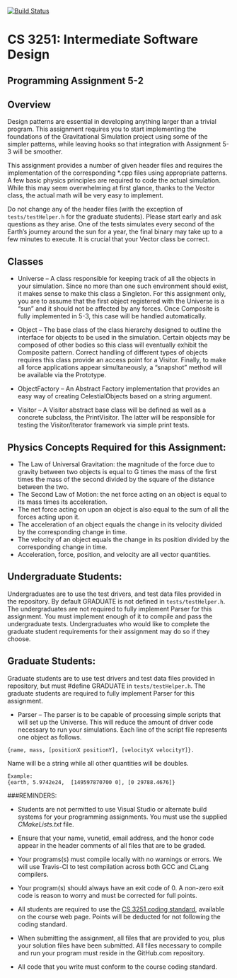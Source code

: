 [![Build Status](https://travis-ci.com/vu-cs3251-f16/assignment5-2-edwardgoode.svg?token=Z2heZ8x4oLyA7zPWkNpC&branch=master)](https://travis-ci.com/vu-cs3251-f16/assignment5-2-edwardgoode)

# CS 3251: Intermediate Software Design
## Programming Assignment 5-2

## Overview

Design patterns are essential in developing anything larger than a trivial program. This assignment requires you to start implementing the foundations of the Gravitational Simulation project using some of the simpler patterns, while leaving hooks so that integration with Assignment 5-3 will be smoother.

This assignment provides a number of given header files and requires the implementation of the corresponding *.cpp files using appropriate patterns. A few basic physics principles are required to code the actual simulation.  While this may seem overwhelming at first glance, thanks to the Vector class, the actual math will be very easy to implement.

Do not change any of the header files (with the exception of ```tests/testHelper.h``` for the graduate students). Please start early and ask questions as they arise. One of the tests simulates every second of the Earth’s journey around the sun for a year, the final binary may take up to a few minutes to execute. It is crucial that your Vector class be correct.

## Classes

* Universe – A class responsible for keeping track of all the objects in your simulation. Since no more than one such environment should exist, it makes sense to make this class a Singleton. For this assignment only, you are to assume that the first object registered with the Universe is a “sun” and it should not be affected by any forces. Once Composite is fully implemented in 5-3, this case will be handled automatically.

* Object – The base class of the class hierarchy designed to outline the interface for objects to be used in the simulation. Certain objects may be composed of other bodies so this class will eventually exhibit the Composite pattern. Correct handling of different types of objects requires this class provide an access point for a Visitor. Finally, to make all force applications appear simultaneously, a “snapshot” method will be available via the Prototype.

* ObjectFactory – An Abstract Factory implementation that provides an easy way of creating CelestialObjects based on a string argument.

* Visitor – A Visitor abstract base class will be defined as well as a concrete subclass, the PrintVisitor. The latter will be responsible for testing the Visitor/Iterator framework via simple print tests.




## Physics Concepts Required for this Assignment: 

* The Law of Universal Gravitation: the magnitude of the force due to gravity between two objects is equal to G times the mass of the first times the mass of the second divided by the square of the distance between the two. 
* The Second Law of Motion: the net force acting on an object is equal to its mass times its acceleration.
* The net force acting on upon an object is also equal to the sum of all the forces acting upon it.
* The acceleration of an object equals the change in its velocity divided by the corresponding change in time.
* The velocity of an object equals the change in its position divided by the corresponding change in time.
* Acceleration, force, position, and velocity are all vector quantities. 


## Undergraduate Students: 
Undergraduates are to use the test drivers, and test data files provided in the repository.  By default GRADUATE is not defined in ```tests/testHelper.h```. The undergraduates are not required to fully implement Parser for this assignment. You must implement enough of it to compile and pass the undergraduate tests.  Undergraduates who would like to complete the graduate student requirements for their assignment may do so if they choose. 


## Graduate Students: 

Graduate students are to use test drivers and test data files provided in repository, but must #define GRADUATE in ```tests/testHelper.h```. The graduate students are required to fully implement Parser for this assignment. 

* Parser – The parser is to be capable of processing simple scripts that will set up the Universe. This will reduce the amount of driver code necessary to run your simulations. Each line of the script file represents one object as follows.

```{name, mass, [positionX positionY], [velocityX velocityY]}.``` 

Name will be a string while all other quantities will be doubles.

```
Example:
{earth, 5.9742e24,  [149597870700 0], [0 29788.4676]}
```

###REMINDERS:

* Students are not permitted to use Visual Studio or alternate build systems for your programming assignments.  You must use the supplied _CMakeLists.txt_ file.

* Ensure that your name, vunetid, email address, and the honor code appear in the header comments of all files that are to be graded.

* Your programs(s) must compile locally with no warnings or errors.  We will use Travis-CI to test compilation across both GCC and CLang compilers.

* Your program(s) should always have an exit code of 0.  A non-zero exit code is reason to worry and must be corrected for full points.

* All students are required to use the [CS 3251 coding standard](https://vu-cs3251-f16.github.io/CS3251-grading/), available on the course web page. Points will be deducted for not following the coding standard.
  
* When submitting the assignment, all files that are provided to you, plus your solution files have been submitted. All files necessary to compile and run your program must reside in the GitHub.com repository.

* All code that you write must conform to the course coding standard.
